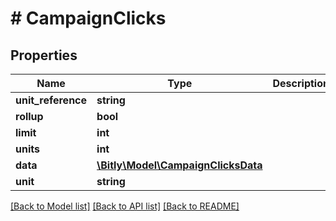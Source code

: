 # # CampaignClicks

## Properties

Name | Type | Description | Notes
------------ | ------------- | ------------- | -------------
**unit_reference** | **string** |  | [optional]
**rollup** | **bool** |  | [optional]
**limit** | **int** |  | [optional]
**units** | **int** |  | [optional]
**data** | [**\Bitly\Model\CampaignClicksData**](CampaignClicksData.md) |  | [optional]
**unit** | **string** |  | [optional]

[[Back to Model list]](../../README.md#models) [[Back to API list]](../../README.md#endpoints) [[Back to README]](../../README.md)
